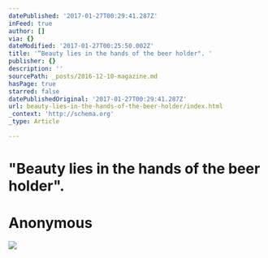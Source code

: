 ```yaml
---
datePublished: '2017-01-27T00:29:41.287Z'
inFeed: true
author: []
via: {}
dateModified: '2017-01-27T00:25:50.002Z'
title: '“Beauty lies in the hands of the beer holder". '
publisher: {}
description: ''
sourcePath: _posts/2016-12-10-magazine.md
hasPage: true
starred: false
datePublishedOriginal: '2017-01-27T00:29:41.287Z'
url: beauty-lies-in-the-hands-of-the-beer-holder/index.html
_context: 'http://schema.org'
_type: Article

---
```

# "Beauty lies in the hands of the beer holder". 

# Anonymous
![](https://the-grid-user-content.s3-us-west-2.amazonaws.com/426a0687-1aa1-4c2b-b396-ea647310648e.jpg)